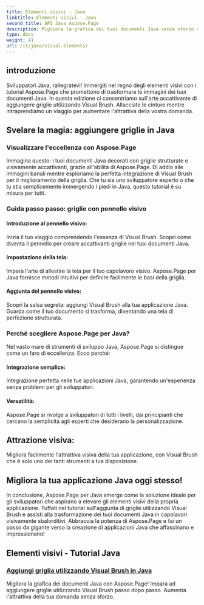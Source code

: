 ```yaml
---
title: Elementi visivi - Java
linktitle: Elementi visivi - Java
second_title: API Java Aspose.Page
description: Migliora la grafica dei tuoi documenti Java senza sforzo con Aspose.Page! Impara a migliorare la tua applicazione aggiungendo griglie utilizzando Visual Brush in questo tutorial passo passo.
type: docs
weight: 41
url: /it/java/visual-elements/
---
```

## introduzione

Sviluppatori Java, rallegratevi! Immergiti nel regno degli elementi visivi con i tutorial Aspose.Page che promettono di trasformare le immagini dei tuoi documenti Java. In questa edizione ci concentriamo sull'arte accattivante di aggiungere griglie utilizzando Visual Brush. Allacciate le cinture mentre intraprendiamo un viaggio per aumentare l'attrattiva della vostra domanda.

## Svelare la magia: aggiungere griglie in Java

### Visualizzare l'eccellenza con Aspose.Page
Immagina questo: i tuoi documenti Java decorati con griglie strutturate e visivamente accattivanti, grazie all'abilità di Aspose.Page. Dì addio alle immagini banali mentre esploriamo la perfetta integrazione di Visual Brush per il miglioramento della griglia. Che tu sia uno sviluppatore esperto o che tu stia semplicemente immergendo i piedi in Java, questo tutorial è su misura per tutti.

### Guida passo passo: griglie con pennello visivo

#### Introduzione al pennello visivo:
Inizia il tuo viaggio comprendendo l'essenza di Visual Brush. Scopri come diventa il pennello per creare accattivanti griglie nei tuoi documenti Java.

#### Impostazione della tela:
Impara l'arte di allestire la tela per il tuo capolavoro visivo. Aspose.Page per Java fornisce metodi intuitivi per definire facilmente le basi della griglia.

#### Aggiunta del pennello visivo:
Scopri la salsa segreta: aggiungi Visual Brush alla tua applicazione Java. Guarda come il tuo documento si trasforma, diventando una tela di perfezione strutturata.

### Perché scegliere Aspose.Page per Java?

Nel vasto mare di strumenti di sviluppo Java, Aspose.Page si distingue come un faro di eccellenza. Ecco perché:

#### Integrazione semplice:
Integrazione perfetta nelle tue applicazioni Java, garantendo un'esperienza senza problemi per gli sviluppatori.

#### Versatilità:
Aspose.Page si rivolge a sviluppatori di tutti i livelli, dai principianti che cercano la semplicità agli esperti che desiderano la personalizzazione.

## Attrazione visiva:
Migliora facilmente l'attrattiva visiva della tua applicazione, con Visual Brush che è solo uno dei tanti strumenti a tua disposizione.

## Migliora la tua applicazione Java oggi stesso!

In conclusione, Aspose.Page per Java emerge come la soluzione ideale per gli sviluppatori che aspirano a elevare gli elementi visivi della propria applicazione. Tuffati nel tutorial sull'aggiunta di griglie utilizzando Visual Brush e assisti alla trasformazione dei tuoi documenti Java in capolavori visivamente sbalorditivi. Abbraccia la potenza di Aspose.Page e fai un passo da gigante verso la creazione di applicazioni Java che affascinano e impressionano!
## Elementi visivi - Tutorial Java
### [Aggiungi griglia utilizzando Visual Brush in Java](./add-grid/)
Migliora la grafica dei documenti Java con Aspose.Page! Impara ad aggiungere griglie utilizzando Visual Brush passo dopo passo. Aumenta l'attrattiva della tua domanda senza sforzo.